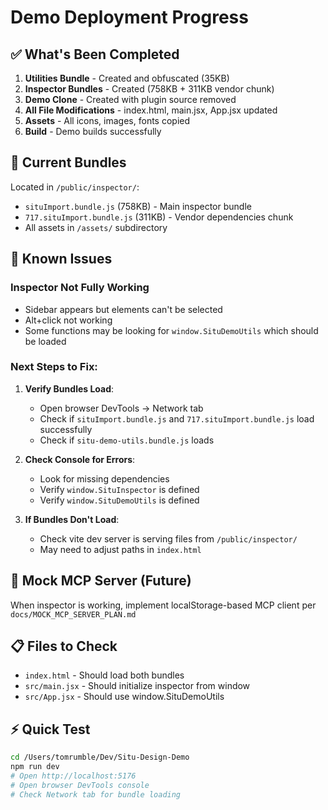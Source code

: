 # Demo Deployment Progress

## ✅ What's Been Completed

1. **Utilities Bundle** - Created and obfuscated (35KB)
2. **Inspector Bundles** - Created (758KB + 311KB vendor chunk)  
3. **Demo Clone** - Created with plugin source removed
4. **All File Modifications** - index.html, main.jsx, App.jsx updated
5. **Assets** - All icons, images, fonts copied
6. **Build** - Demo builds successfully

## 🔧 Current Bundles

Located in `/public/inspector/`:
- `situImport.bundle.js` (758KB) - Main inspector bundle
- `717.situImport.bundle.js` (311KB) - Vendor dependencies chunk
- All assets in `/assets/` subdirectory

## 🐛 Known Issues

### Inspector Not Fully Working
- Sidebar appears but elements can't be selected
- Alt+click not working  
- Some functions may be looking for `window.SituDemoUtils` which should be loaded

### Next Steps to Fix:

1. **Verify Bundles Load**:
   - Open browser DevTools → Network tab
   - Check if `situImport.bundle.js` and `717.situImport.bundle.js` load successfully
   - Check if `situ-demo-utils.bundle.js` loads

2. **Check Console for Errors**:
   - Look for missing dependencies
   - Verify `window.SituInspector` is defined
   - Verify `window.SituDemoUtils` is defined

3. **If Bundles Don't Load**:
   - Check vite dev server is serving files from `/public/inspector/`
   - May need to adjust paths in `index.html`

## 🎯 Mock MCP Server (Future)

When inspector is working, implement localStorage-based MCP client per `docs/MOCK_MCP_SERVER_PLAN.md`

## 📋 Files to Check

- `index.html` - Should load both bundles
- `src/main.jsx` - Should initialize inspector from window
- `src/App.jsx` - Should use window.SituDemoUtils

## ⚡ Quick Test

```bash
cd /Users/tomrumble/Dev/Situ-Design-Demo
npm run dev
# Open http://localhost:5176
# Open browser DevTools console
# Check Network tab for bundle loading
```

